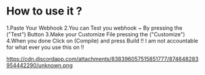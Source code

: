 # How to use it ?
1.Paste Your Webhook 
2.You can Test you webhook ~ By pressing the ("Test") Button 
3.Make your Customize File  pressing the ("Customize") 
4.When you done Click on (Compile) and press Build
!! I am not accountable for what ever you use this on !!


https://cdn.discordapp.com/attachments/838396057515851777/874648283954442290/unknown.png

